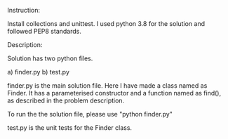 Instruction:

Install collections and unittest. I used python 3.8 for the solution and followed PEP8 standards.

Description:

Solution has two python files. 

a) finder.py
b) test.py

finder.py is the main solution file. Here I have made a class named as Finder. It has a parameterised constructor and a function named as find(), as described in the problem description.

To run the the solution file, please use "python finder.py"

test.py is the unit tests for the Finder class. 

